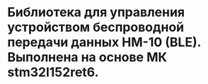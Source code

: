 # Библиотека для управления устройством беспроводной передачи данных HM-10 (BLE). Выполнена на основе МК stm32l152ret6.